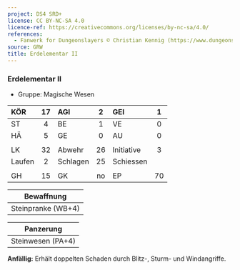 ```yaml
---
project: DS4 SRD+
license: CC BY-NC-SA 4.0
licence-ref: https://creativecommons.org/licenses/by-nc-sa/4.0/
references: 
  - Fanwerk for Dungeonslayers © Christian Kennig (https://www.dungeonslayers.net/)
source: GRW
title: Erdelementar II
---
```


### Erdelementar II

- Gruppe: Magische Wesen

| KÖR    | 17  | AGI      |  2  | GEI        |  1  |
| :----- | :-: | :------- | :-: | :--------- | :-: |
| ST     |  4  | BE       |  1  | VE         |  0  |
| HÄ     |  5  | GE       |  0  | AU         |  0  |
|        |     |          |     |            |     |
| LK     | 32  | Abwehr   | 26  | Initiative |  3  |
| Laufen |  2  | Schlagen | 25  | Schiessen  |     |
|        |     |          |     |            |     |
| GH     | 15  | GK       | no  | EP         | 70  |

|     Bewaffnung     |
| :----------------: |
| Steinpranke (WB+4) |

|     Panzerung     |
| :---------------: |
| Steinwesen (PA+4) |

**Anfällig:** Erhält doppelten Schaden durch Blitz-, Sturm- und Windangriffe.

